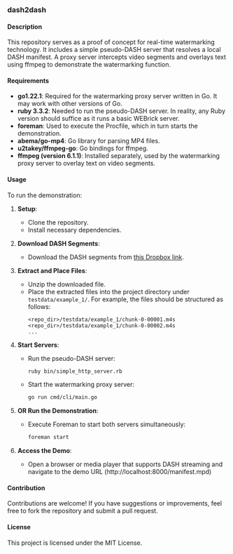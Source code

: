 ### dash2dash

#### Description

This repository serves as a proof of concept for real-time watermarking technology. It includes a simple pseudo-DASH server that resolves a local DASH manifest. A proxy server intercepts video segments and overlays text using ffmpeg to demonstrate the watermarking function.

#### Requirements

- **go1.22.1**: Required for the watermarking proxy server written in Go. It may work with other versions of Go.
- **ruby 3.3.2**: Needed to run the pseudo-DASH server. In reality, any Ruby version should suffice as it runs a basic WEBrick server.
- **foreman**: Used to execute the Procfile, which in turn starts the demonstration.
- **abema/go-mp4**: Go library for parsing MP4 files.
- **u2takey/ffmpeg-go**: Go bindings for ffmpeg.
- **ffmpeg (version 6.1.1)**: Installed separately, used by the watermarking proxy server to overlay text on video segments.

#### Usage

To run the demonstration:

1. **Setup**:
   - Clone the repository.
   - Install necessary dependencies.

2. **Download DASH Segments**:
   - Download the DASH segments from [this Dropbox link](https://www.dropbox.com/scl/fo/2m851ywsc006numapq86y/AIk1kZNbfxPNcn4tl8ffmY0?rlkey=b1unr8sy0ww6fs7ug5so2atnm&st=wmf0wwe2&dl=0).

3. **Extract and Place Files**:
   - Unzip the downloaded file.
   - Place the extracted files into the project directory under `testdata/example_1/`. For example, the files should be structured as follows:
     ```
     <repo_dir>/testdata/example_1/chunk-0-00001.m4s
     <repo_dir>/testdata/example_1/chunk-0-00002.m4s
     ...
     ```

4. **Start Servers**:
   - Run the pseudo-DASH server:
     ```bash
     ruby bin/simple_http_server.rb
     ```
   - Start the watermarking proxy server:
     ```bash
     go run cmd/cli/main.go
     ```

5. **OR Run the Demonstration**:
   - Execute Foreman to start both servers simultaneously:
     ```bash
     foreman start
     ```

6. **Access the Demo**:
   - Open a browser or media player that supports DASH streaming and navigate to the demo URL (http://localhost:8000/manifest.mpd)

#### Contribution

Contributions are welcome! If you have suggestions or improvements, feel free to fork the repository and submit a pull request.

#### License

This project is licensed under the MIT License.

